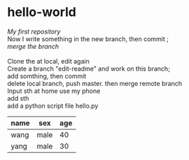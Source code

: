 # hello-world<br>
*My first repository*  
Now I write something in the new branch, then commit ;<br>
*merge the branch*<br>  
Clone the  at local, edit again<br>
Create a branch "edit-readme" and work on this branch;<br>
add somthing, then commit<br>
delete local branch, push master. then merge remote branch<br>
Input sth at home use my phone<br>
add sth<br>
add a python script file hello.py<br>


|name|sex|age|
|----|---|-|
|wang|male|40|
|yang|male|30|



